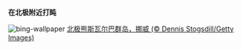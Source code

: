 
**在北极附近打盹**

![bing-wallpaper](https://www.bing.com/th?id=OHR.NorwayNYD_ZH-CN7856439066_1920x1080.jpg)
[北极熊斯瓦尔巴群岛，挪威 (© Dennis Stogsdill/Getty Images)](https://www.bing.com/search?q=%E6%96%AF%E7%93%A6%E5%B0%94%E5%B7%B4%E7%BE%A4%E5%B2%9B&amp;form=hpcapt&amp;mkt=zh-cn)
  
